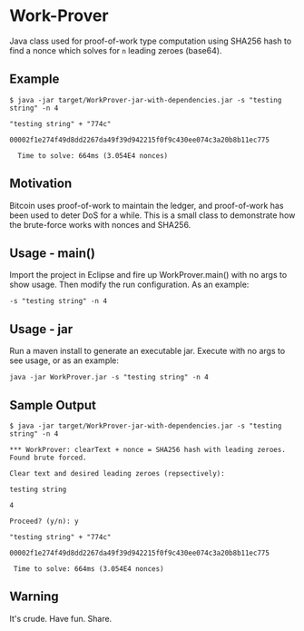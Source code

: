 # Work-Prover

Java class used for proof-of-work type computation using SHA256 hash to find a nonce which solves for `n` leading zeroes (base64).

## Example

`$ java -jar target/WorkProver-jar-with-dependencies.jar -s "testing string" -n 4`

`"testing string" + "774c"`

`00002f1e274f49d8dd2267da49f39d942215f0f9c430ee074c3a20b8b11ec775`

`  Time to solve: 664ms (3.054E4 nonces)`

## Motivation

Bitcoin uses proof-of-work to maintain the ledger, and proof-of-work has been used to deter DoS for a while.  This is a small class to demonstrate how the brute-force works with nonces and SHA256.  

## Usage - main()

Import the project in Eclipse and fire up WorkProver.main() with no args to show usage.  Then modify the run configuration.  As an example:

`-s "testing string" -n 4`

## Usage - jar

Run a maven install to generate an executable jar.  Execute with no args to see usage, or as an example:

`java -jar WorkProver.jar -s "testing string" -n 4`

## Sample Output

`$ java -jar target/WorkProver-jar-with-dependencies.jar -s "testing string" -n 4`

`*** WorkProver: clearText + nonce = SHA256 hash with leading zeroes.  Found brute forced.`

`Clear text and desired leading zeroes (repsectively):`

`testing string`

`4`

`Proceed? (y/n): y`

`"testing string" + "774c"`

`00002f1e274f49d8dd2267da49f39d942215f0f9c430ee074c3a20b8b11ec775`

` Time to solve: 664ms (3.054E4 nonces)`

## Warning

It's crude.  Have fun.  Share.